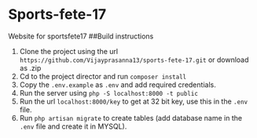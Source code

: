 # Sports-fete-17
Website for sportsfete17
##Build instructions
1. Clone the project using the url 
  `https://github.com/Vijayprasanna13/sports-fete-17.git`
  or download as .zip
2. Cd to the project director and run `composer install`
3. Copy the `.env.example` as `.env` and add required credentials.
4. Run the server using `php -S localhost:8000 -t public`
5. Run the url `localhost:8000/key` to get at 32 bit key, use this in the `.env` file.
6. Run `php artisan migrate` to create tables (add database name in the `.env` file and create it in MYSQL).
